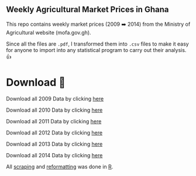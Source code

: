 ## Weekly Agricultural Market Prices in Ghana

This repo contains weekly market prices (2009 :arrow_right: 2014) from the Ministry of Agricultural website (mofa.gov.gh).

Since all the files are `.pdf`, I transformed them into `.csv` files to make it easy for anyone to import into any statistical program to carry out their analysis. :thumbsup:

# Download 📩
Download all 2009 Data by clicking <a href="">here<a/>

Download all 2010 Data by clicking <a href="">here<a/>

Download all 2011 Data by clicking <a href="">here<a/>

Download all 2012 Data by clicking <a href="">here<a/>

Download all 2013 Data by clicking <a href="">here<a/>

Download all 2014 Data by clicking <a href="">here<a/>

All <a href="https://github.com/DavidQuartey/Weekly-Agric-Market-Prices/blob/master/R%20code/download_2009_to_2014_food_prices.R"> scraping<a/> and <a href="https://github.com/DavidQuartey/Weekly-Agric-Market-Prices/blob/master/R%20code/reformat_2009_to_2014_food_prices.R">reformatting</a> was done in <a href="https://cran.r-project.org/">R</a>.
